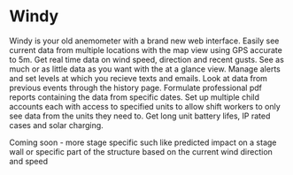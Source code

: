 # Windy
Windy is your old anemometer with a brand new web interface.
Easily see current data from multiple locations with the map view using GPS accurate to 5m.
Get real time data on wind speed, direction and recent gusts.
See as much or as little data as you want with the at a glance view.
Manage alerts and set levels at which you recieve texts and emails.
Look at data from previous events through the history page.
Formulate professional pdf reports containing the data from specific dates.
Set up multiple child accounts each with access to specified units to allow shift workers to only see data from the units they need to.
Get long unit battery lifes, IP rated cases and solar charging.

Coming soon - more stage specific such like predicted impact on a stage wall or specific part of the structure based on the current wind direction and speed
